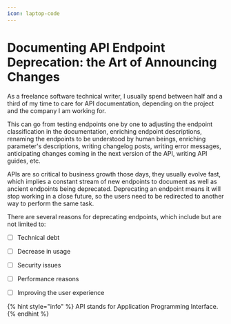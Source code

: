 ```yaml
---
icon: laptop-code
---
```


# Documenting API Endpoint Deprecation: the Art of Announcing Changes

As a freelance software technical writer, I usually spend between half and a third of my time to care for API documentation, depending on the project and the company I am working for.&#x20;

This can go from testing endpoints one by one to adjusting the endpoint classification in the documentation, enriching endpoint descriptions, renaming the endpoints to be understood by human beings, enriching parameter's descriptions, writing changelog posts, writing error messages, anticipating changes coming in the next version of the API, writing API guides, etc.

APIs are so critical to business growth those days, they usually evolve fast, which implies a constant stream of new endpoints to document as well as ancient endpoints being deprecated. Deprecating an endpoint means it will stop working in a close future, so the users need to be redirected to another way to perform the same task.&#x20;

There are several reasons for deprecating endpoints, which include but are not limited to:

* [ ] Technical debt
* [ ] Decrease in usage
* [ ] Security issues
* [ ] Performance reasons
* [ ] Improving the user experience



{% hint style="info" %}
API stands for Application Programming Interface.&#x20;
{% endhint %}

